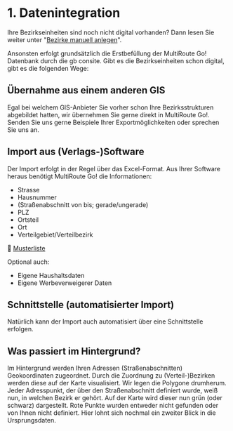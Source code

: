# **1. Datenintegration**

Ihre Bezirkseinheiten sind noch nicht digital vorhanden? Dann lesen Sie weiter unter "[Bezirke manuell anlegen](../gebietsplanung/#manuelle-neuanlage-von-verteilbezirken)".

Ansonsten erfolgt grundsätzlich  die Erstbefüllung der MultiRoute Go! Datenbank durch die gb consite. Gibt es die Bezirkseinheiten schon digital, gibt es die folgenden Wege: 

## Übernahme aus einem anderen GIS

Egal bei welchem GIS-Anbieter Sie vorher schon Ihre Bezirksstrukturen abgebildet hatten, wir übernehmen Sie gerne direkt in MultiRoute Go!. Senden Sie uns gerne Beispiele Ihrer Exportmöglichkeiten oder sprechen Sie uns an.


## Import aus (Verlags-)Software

Der Import erfolgt in der Regel über das Excel-Format. Aus Ihrer Software heraus benötigt MultiRoute Go! die Informationen: 

   * Strasse
   * Hausnummer
   * (Straßenabschnitt von bis; gerade/ungerade)
   * PLZ
   * Ortsteil
   * Ort
   * Verteilgebiet/Verteilbezirk

💾 [Musterliste](assets/downloads/Import-Datenformat_MRGo.xlsx)

Optional auch: 

   * Eigene Haushaltsdaten
   * Eigene Werbeverweigerer Daten


## Schnittstelle (automatisierter Import)

Natürlich kann der Import auch automatisiert über eine Schnittstelle erfolgen.


## Was passiert im Hintergrund?

Im Hintergrund werden Ihren Adressen (Straßenabschnitten) Geokoordinaten zugeordnet. Durch die Zuordnung zu (Verteil-)Bezirken werden diese auf der Karte visualisiert. Wir legen die Polygone drumherum. Jeder Adresspunkt, der über den Straßenabschnitt definiert wurde, weiß nun, in welchen Bezirk er gehört. Auf der Karte wird dieser nun grün (oder schwarz) dargestellt. Rote Punkte wurden entweder nicht gefunden oder von Ihnen nicht definiert. Hier lohnt sich nochmal ein zweiter Blick in die Ursprungsdaten. 

